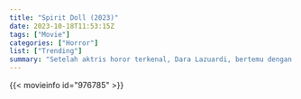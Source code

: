 ```yaml
---
title: "Spirit Doll (2023)"
date: 2023-10-18T11:53:15Z
tags: ["Movie"]
categories: ["Horror"]
list: ["Trending"]
summary: "Setelah aktris horor terkenal, Dara Lazuardi, bertemu dengan boneka berhantu yang mirip dengan mendiang putrinya, dia menjadi yakin akan hubungannya dengan roh anaknya, membawanya ke dalam spiral kegilaan saat orang lain mencoba..."
---
```



  <mux-player stream-type="on-demand"
  src="https://kp3d-my.sharepoint.com/personal/ryoo_kp3d_onmicrosoft_com/_layouts/15/download.aspx?share=EfRRuGtNm_pJmiQ3BOxdaZsBJskZTHZFVunQHfXB3KVKaQ" prefer-playback="mse" controls>
 
  </mux-player>
  

{{< movieinfo id="976785" >}}

  <script src="https://cdn.jsdelivr.net/npm/@mux/mux-player"></script>
  
   <script type="application/ld+json">
 {
  "@context": "https://schema.org/",
  "@type": "VideoObject",
  "name": "Spirit Doll (2023)",
  "contentUrl": "https://stream.mux.com/gE9IINcYMZFD00BocfDTbBbvsyxdk602IEAB77FPJveyY.m3u8",
  "thumbnailUrl": "https://www.themoviedb.org/t/p/original/TJudfA2heuW7viWcqoN4xgA2Xj.jpg?width=314&fit_mode=preserve&time=25",
  "uploadDate": "2023-10-18T11:53:15Z",
}

</script>